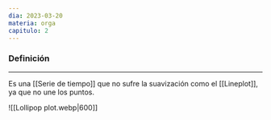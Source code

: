 ```yaml
---
dia: 2023-03-20
materia: orga
capitulo: 2
---
```

### Definición
---
Es una [[Serie de tiempo]] que no sufre la suavización como el [[Lineplot]], ya que no une los puntos.

![[Lollipop plot.webp|600]]